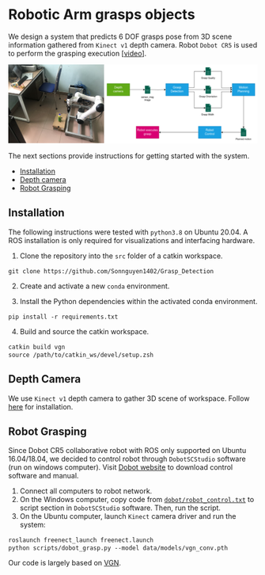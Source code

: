 # Robotic Arm grasps objects

We design a system that predicts 6 DOF grasps pose from 3D scene information gathered from `Kinect v1` depth camera. Robot `Dobot CR5` is used to perform the grasping execution [[video](https://youtu.be/eU_ObUKIUto)].

![overview](docs/robotic_arm.jpg)

The next sections provide instructions for getting started with the system.

* [Installation](#installation)
* [Depth camera](#depth-camera)
* [Robot Grasping](#robot-grasping)


## Installation

The following instructions were tested with `python3.8` on Ubuntu 20.04. A ROS installation is only required for visualizations and interfacing hardware.

1. Clone the repository into the `src` folder of a catkin workspace.

```
git clone https://github.com/Sonnguyen1402/Grasp_Detection
```

2. Create and activate a new `conda` environment.

3. Install the Python dependencies within the activated conda environment.

```
pip install -r requirements.txt
```

4. Build and source the catkin workspace.

```
catkin build vgn
source /path/to/catkin_ws/devel/setup.zsh
```


## Depth Camera
We use `Kinect v1` depth camera to gather 3D scene of  workspace. Follow [here](https://aibegins.net/2020/11/22/give-your-next-robot-3d-vision-kinect-v1-with-ros-noetic/) for installation.

## Robot Grasping
Since Dobot CR5 collaborative robot with ROS only supported on Ubuntu 16.04/18.04, we decided to control robot through `DobotSCStudio` software (run on windows computer). Visit [Dobot website](https://www.dobot-robots.com/products/cr-series/cr5.html) to download control software and manual.

1. Connect all computers to robot network.
2. On the Windows computer, copy code from [`dobot/robot_control.txt`](https://github.com/Sonnguyen1402/Grasp_Detection/blob/main/dobot/robot_control.txt) to script section in `DobotSCStudio` software. Then, run the script.
3. On the Ubuntu computer, launch `Kinect` camera driver and run the system:
```
roslaunch freenect_launch freenect.launch
python scripts/dobot_grasp.py --model data/models/vgn_conv.pth
```

Our code is largely based on [VGN](https://github.com/ethz-asl/vgn).